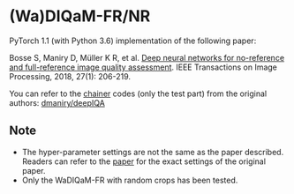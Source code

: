 # (Wa)DIQaM-FR/NR
PyTorch 1.1 (with Python 3.6) implementation of the following paper:

Bosse S, Maniry D, Müller K R, et al. [Deep neural networks for no-reference and full-reference image quality assessment](https://ieeexplore.ieee.org/document/8063957). IEEE Transactions on Image Processing, 2018, 27(1): 206-219.

You can refer to the [chainer](https://chainer.org/) codes (only the test part) from the original authors: [dmaniry/deepIQA](https://github.com/dmaniry/deepIQA)

## Note
- The hyper-parameter settings are not the same as the paper described. Readers can refer to the [paper](https://ieeexplore.ieee.org/document/8063957) for the exact settings of the original paper.
- Only the WaDIQaM-FR with random crops has been tested.